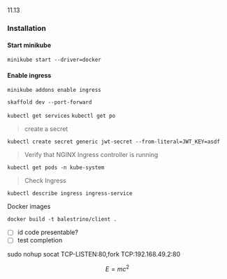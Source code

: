 11.13

### Installation

#### Start minikube

`minikube start --driver=docker`

#### Enable ingress

`minikube addons enable ingress`

`skaffold dev --port-forward`

`kubectl get services`
`kubectl get po`

> create a secret

`kubectl create secret generic jwt-secret --from-literal=JWT_KEY=asdf`

> Verify that NGINX Ingress controller is running

`kubectl get pods -n kube-system`

> Check Ingress

`kubectl describe ingress ingress-service`

Docker images

`docker build -t balestrino/client .`

- [ ] id code presentable?
- [ ] test completion

sudo nohup socat TCP-LISTEN:80,fork TCP:192.168.49.2:80

$$E=mc^2$$
